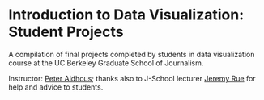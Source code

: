 # Introduction to Data Visualization: Student Projects

A compilation of final projects completed by students in data visualization course at the UC Berkeley Graduate School of Journalism.

Instructor: [Peter Aldhous](http://journalism.berkeley.edu/faculty/peter_aldhous/); thanks also to J-School lecturer [Jeremy Rue](http://journalism.berkeley.edu/faculty/jrue/) for help and advice to students.